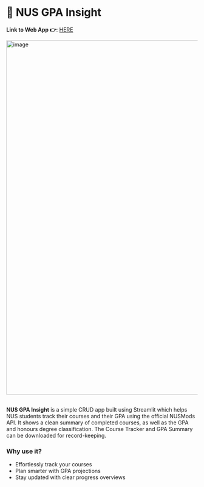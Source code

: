 # 🧐 NUS GPA Insight

**Link to Web App 👉**: [HERE](<https://nusgpa.streamlit.app>)

<img width="932" alt="image" src="https://github.com/user-attachments/assets/074dcc91-9a67-42bc-a739-2761ff636f3f"/>

<br>**NUS GPA Insight** is a simple CRUD app built using Streamlit which helps NUS students track their courses and their GPA using the official NUSMods API. It shows a clean summary of completed courses, as well as the GPA and honours degree classification. The Course Tracker and GPA Summary can be downloaded for record-keeping.

### Why use it?
- Effortlessly track your courses
- Plan smarter with GPA projections
- Stay updated with clear progress overviews
